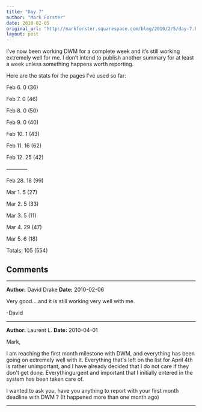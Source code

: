 ```yaml
---
title: "Day 7"
author: "Mark Forster"
date: 2010-02-05
original_url: "http://markforster.squarespace.com/blog/2010/2/5/day-7.html"
layout: post
---
```


I’ve now been working DWM for a complete week and it’s still working extremely well for me. I don’t intend to publish another summary for at least a week unless something happens worth reporting.

Here are the stats for the pages I’ve used so far:

Feb 6. 0 (36)

Feb 7. 0 (46)

Feb 8. 0 (50)

Feb 9. 0 (40)

Feb 10. 1 (43)

Feb 11. 16 (62)

Feb 12. 25 (42)

————

Feb 28. 18 (99)

Mar 1. 5 (27)

Mar 2. 5 (33)

Mar 3. 5 (11)

Mar 4. 29 (47)

Mar 5. 6 (18)

Totals: 105 (554)


## Comments

---

**Author:** David Drake
**Date:** 2010-02-06

Very good....and it is still working very well with me.  
  
-David

---

**Author:** Laurent L.
**Date:** 2010-04-01

Mark,  
  
I am reaching the first month milestone with DWM, and everything has been going on extremely well with it. Everything that's left on the list for April 4th is rather unimportant, and I have already decided that I do not care if they don't get done. Everythingurgent and important that I initially entered in the system has been taken care of.  
  
I wanted to ask you, have you anything to report with your first month deadline with DWM ? (It happened more than one month ago)

---

